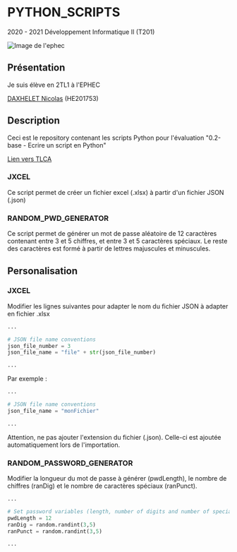 # PYTHON_SCRIPTS
2020 - 2021 Développement Informatique II (T201)

![Image de l'ephec](https://i.imgur.com/k1pB47i.png?1)

## Présentation

Je suis élève en 2TL1 à l'EPHEC

[DAXHELET Nicolas](https://github.com/nicodax) (HE201753)

## Description

Ceci est le repository contenant les scripts Python pour l'évaluation "0.2-base - Ecrire un script en Python"

[Lien vers TLCA](https://www.tlca.eu/dashboard/courses/T201/competencies/5f67c0b191429e08ff4c5962)

### JXCEL

Ce script permet de créer un fichier excel (.xlsx) à partir d'un fichier JSON (.json)

### RANDOM_PWD_GENERATOR

Ce script permet de générer un mot de passe aléatoire de 12 caractères contenant entre 3 et 5 chiffres, et entre 3 et 5 caractères spéciaux. Le reste des caractères est formé à partir de lettres majuscules et minuscules.

## Personalisation

### JXCEL

Modifier les lignes suivantes pour adapter le nom du fichier JSON à adapter en fichier .xlsx

```python
...

# JSON file name conventions
json_file_number = 3
json_file_name = "file" + str(json_file_number)

...
```

Par exemple :

```python
...

# JSON file name conventions
json_file_name = "monFichier"

...
```

Attention, ne pas ajouter l'extension du fichier (.json). Celle-ci est ajoutée automatiquement lors de l'importation.

### RANDOM_PASSWORD_GENERATOR

Modifier la longueur du mot de passe à générer (pwdLength), le nombre de chiffres (ranDig) et le nombre de caractères spéciaux (ranPunct).

```python
...

# Set password variables (length, number of digits and number of special characters)
pwdLength = 12
ranDig = random.randint(3,5)
ranPunct = random.randint(3,5)

...
```